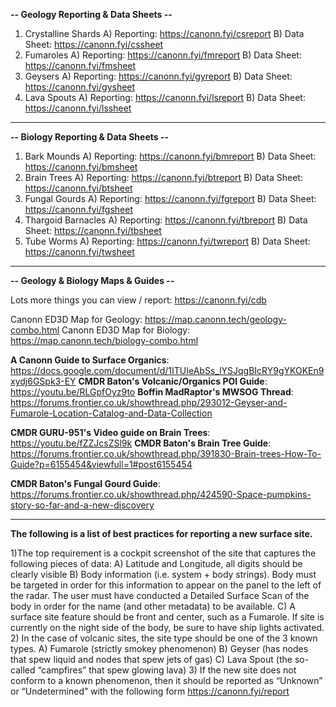 **-- Geology Reporting & Data Sheets --**

1) Crystalline Shards
    A) Reporting: <https://canonn.fyi/csreport>
    B) Data Sheet: <https://canonn.fyi/cssheet>
2) Fumaroles
    A) Reporting: <https://canonn.fyi/fmreport>
    B) Data Sheet: <https://canonn.fyi/fmsheet>
3) Geysers
    A) Reporting: <https://canonn.fyi/gyreport>
    B) Data Sheet: <https://canonn.fyi/gysheet>
3) Lava Spouts
    A) Reporting: <https://canonn.fyi/lsreport>
    B) Data Sheet: <https://canonn.fyi/lssheet>

-------------------------------------

**-- Biology Reporting & Data Sheets --**

1) Bark Mounds
    A) Reporting: <https://canonn.fyi/bmreport>
    B) Data Sheet: <https://canonn.fyi/bmsheet>
2) Brain Trees
    A) Reporting: <https://canonn.fyi/btreport>
    B) Data Sheet: <https://canonn.fyi/btsheet>
3) Fungal Gourds
    A) Reporting: <https://canonn.fyi/fgreport>
    B) Data Sheet: <https://canonn.fyi/fgsheet>
3) Thargoid Barnacles
    A) Reporting: <https://canonn.fyi/tbreport>
    B) Data Sheet: <https://canonn.fyi/tbsheet>
3) Tube Worms
    A) Reporting: <https://canonn.fyi/twreport>
    B) Data Sheet: <https://canonn.fyi/twsheet>

-------------------------------------

**-- Geology & Biology Maps & Guides --**

Lots more things you can view / report: <https://canonn.fyi/cdb>

Canonn ED3D Map for Geology: <https://map.canonn.tech/geology-combo.html>
Canonn ED3D Map for Biology: <https://map.canonn.tech/biology-combo.html>

**A Canonn Guide to Surface Organics**: <https://docs.google.com/document/d/1ITUIeAbSs_lYSJqgBIcRY9gYKOKEn9xydj6GSpk3-EY>
**CMDR Baton's Volcanic/Organics POI Guide**: <https://youtu.be/RLGpfOyz9to>
**Boffin MadRaptor's MWSOG Thread**: <https://forums.frontier.co.uk/showthread.php/293012-Geyser-and-Fumarole-Location-Catalog-and-Data-Collection>

**CMDR GURU-951's Video guide on Brain Trees**: <https://youtu.be/fZZJcsZSl9k>
**CMDR Baton's Brain Tree Guide**: <https://forums.frontier.co.uk/showthread.php/391830-Brain-trees-How-To-Guide?p=6155454&viewfull=1#post6155454>

**CMDR Baton's Fungal Gourd Guide**: <https://forums.frontier.co.uk/showthread.php/424590-Space-pumpkins-story-so-far-and-a-new-discovery>

------------------------------------

__**The following is a list of best practices for reporting a new surface site.**__

1)The top requirement is a cockpit screenshot of the site that captures the following pieces of data:
     A) Latitude and Longitude, all digits should be clearly visible
     B) Body information (i.e. system + body strings).  Body must be targeted in order for this information to appear on the panel to the left of the radar.  The user must have conducted a Detailed Surface Scan of the body in order for the name (and other metadata) to be available.
     C) A surface site feature should be front and center, such as a Fumarole.  If site is currently on the night side of the body, be sure to have ship lights activated.
2) In the case of volcanic sites, the site type should be one of the 3 known types.
     A) Fumarole (strictly smokey phenomenon)
     B) Geyser (has nodes that spew liquid and nodes that spew jets of gas)
     C) Lava Spout (the so-called “campfires” that spew glowing lava)
3) If the new site does not conform to a known phenomenon, then it should be reported as “Unknown” or “Undetermined” with the following form <https://canonn.fyi/report>